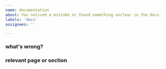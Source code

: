 ```yaml
---
name: documentation
about: You noticed a mistake or found something unclear in the docs.
labels: 'docs'
assignees: ''

---
```


### what's wrong?
<!-- Describe the problem or confusion here. If you've found a minor mistake and know how to fix it, feel free to skip this issue and submit a pull request instead: https://github.com/chartbeat-labs/textacy/pulls -->

### relevant page or section
<!-- Link to the URL and/or source of the problematic documentation. -->
